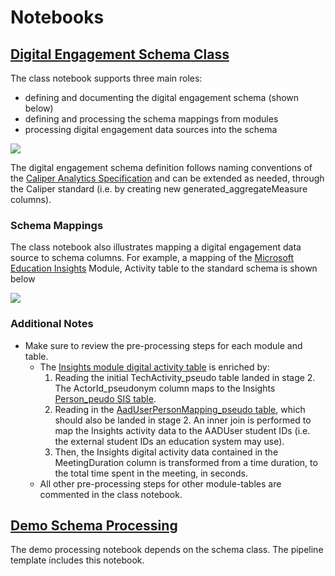 # Notebooks

## [Digital Engagement Schema Class](https://github.com/microsoft/OpenEduAnalytics/blob/main/schemas/schema_catalog/Digital_Engagement_Schema/notebook/Schema_DigitalActivity_py.ipynb)

The class notebook supports three main roles:
- defining and documenting the digital engagement schema (shown below)
- defining and processing the schema mappings from modules
- processing digital engagement data sources into the schema

![](https://github.com/microsoft/OpenEduAnalytics/blob/main/schemas/schema_catalog/Digital_Engagement_Schema/docs/images/schemaDefinition.png)

The digital engagement schema definition follows naming conventions of the [Caliper Analytics Specification](https://www.imsglobal.org/spec/caliper/v1p2) and can be extended as needed, through the Caliper standard (i.e. by creating new generated_aggregateMeasure columns).

### Schema Mappings
The class notebook also illustrates mapping a digital engagement data source to schema columns. For example, a mapping of the [Microsoft Education Insights](https://github.com/microsoft/OpenEduAnalytics/tree/main/modules/module_catalog/Microsoft_Education_Insights) Module, Activity table to the standard schema is shown below

![](https://github.com/microsoft/OpenEduAnalytics/blob/main/schemas/schema_catalog/Digital_Engagement_Schema/docs/images/insightsSchemaMapping.png)

### Additional Notes
 - Make sure to review the pre-processing steps for each module and table.
    * The [Insights module digital activity table](https://github.com/microsoft/OpenEduAnalytics/blob/main/modules/module_catalog/Microsoft_Education_Insights/test_data/activity/2021-06-02/ApplicationUsage.csv) is enriched by: 
       1. Reading the initial TechActivity_pseudo table landed in stage 2. The ActorId_pseudonym column maps to the Insights [Person_peudo SIS table](https://github.com/microsoft/OpenEduAnalytics/blob/main/modules/module_catalog/Microsoft_Education_Insights/test_data/roster/2021-09-05T06-16-22/Person/part-00000-10fdcb4f-e1ec-49bc-8a78-cb86b7fb1620-c000.csv).
       2. Reading in the [AadUserPersonMapping_pseudo table](https://github.com/microsoft/OpenEduAnalytics/blob/main/modules/module_catalog/Microsoft_Education_Insights/test_data/roster/2021-09-05T06-16-22/AadUserPersonMapping/part-00000-76604d6e-d34b-45ac-9eb8-fb3aac759e8c-c000.csv), which should also be landed in stage 2. An inner join is performed to map the Insights activity data to the AADUser student IDs (i.e. the external student IDs an education system may use). 
       3. Then, the Insights digital activity data contained in the MeetingDuration column is transformed from a time duration, to the total time spent in the meeting, in seconds.
    * All other pre-processing steps for other module-tables are commented in the class notebook.
    
## [Demo Schema Processing](https://github.com/microsoft/OpenEduAnalytics/blob/main/schemas/schema_catalog/Digital_Engagement_Schema/notebook/Schema_DigitalActivity_Demo.ipynb)

The demo processing notebook depends on the schema class. The pipeline template includes this notebook.
